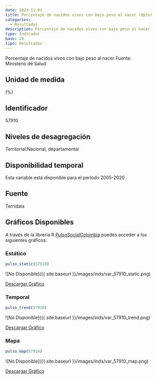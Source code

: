 ```yaml
---
date: 2023-11-01
title: Porcentaje de nacidos vivos con bajo peso al nacer (dpto)
categories:
  - Resultados
description: Porcentaje de nacidos vivos con bajo peso al nacer
type: Indicador
base: 28
tipo: Resultados
--- 
```


Porcentaje de nacidos vivos con bajo peso al nacer
Fuente:  Ministerio de Salud

## Unidad de medida
(%)

## Identificador
57910

## Niveles de desagregación
Territorial:Nacional, departamental

## Disponibilidad temporal
Esta variable está disponible para el periodo 2005-2020

## Fuente
Terridata

## Gráficos Disponibles

A través de la libreria R [PulsoSocialColombia](https://github.com/pulsosocialcolombia/PulsoSocialColombia) puedes acceder a los siguientes gráficos:

### Estático

``` R
pulso_static(57910)
```

![No Disponible]({{ site.baseurl }}/images/inds/var_57910_static.png)

<a href='{{ site.baseurl }}/images/inds/var_57910_static.png'>Descargar Gráfico</a>

### Temporal

``` R
pulso_trend(57910)
```

![No Disponible]({{ site.baseurl }}/images/inds/var_57910_trend.png)

<a href='{{ site.baseurl }}/images/inds/var_57910_trend.png'>Descargar Gráfico</a>

### Mapa

``` R
pulso_map(57910)
```

![No Disponible]({{ site.baseurl }}/images/inds/var_57910_map.png)

<a href='{{ site.baseurl }}/images/inds/var_57910_map.png'>Descargar Gráfico</a>